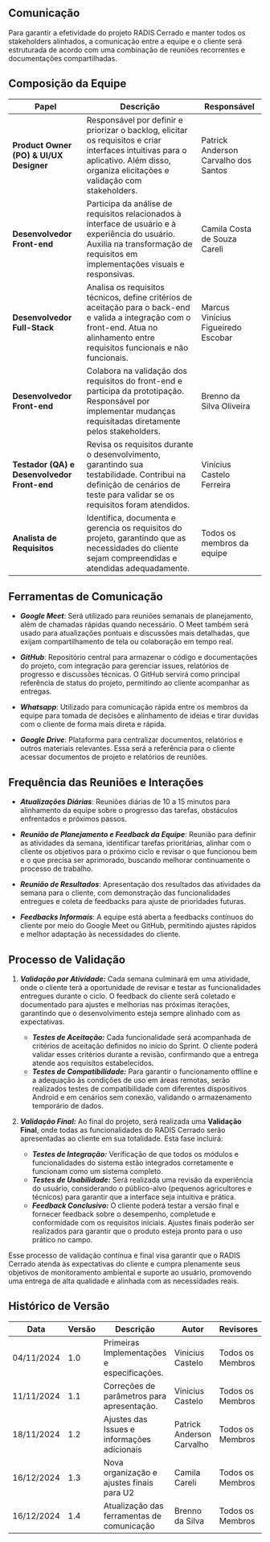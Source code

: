 ## Comunicação

Para garantir a efetividade do projeto RADIS Cerrado e manter todos os stakeholders alinhados, a comunicação entre a equipe e o cliente será estruturada de acordo com uma combinação de reuniões recorrentes e documentações compartilhadas.

## Composição da Equipe

| **Papel**                           | **Descrição**                                                                                      | **Responsável**                                  |
|-------------------------------------|----------------------------------------------------------------------------------------------------|-------------------------------------------------|
| **Product Owner (PO) & UI/UX Designer** | Responsável por definir e priorizar o backlog, elicitar os requisitos e criar interfaces intuitivas para o aplicativo. Além disso, organiza elicitações e validação com stakeholders. | Patrick Anderson Carvalho dos Santos            |
| **Desenvolvedor Front-end**             | Participa da análise de requisitos relacionados à interface de usuário e à experiência do usuário. Auxilia na transformação de requisitos em implementações visuais e responsivas. | Camila Costa de Souza Careli                    |
| **Desenvolvedor Full-Stack**            | Analisa os requisitos técnicos, define critérios de aceitação para o back-end e valida a integração com o front-end. Atua no alinhamento entre requisitos funcionais e não funcionais. | Marcus Vinícius Figueiredo Escobar              |
| **Desenvolvedor Front-end**             | Colabora na validação dos requisitos do front-end e participa da prototipação. Responsável por implementar mudanças requisitadas diretamente pelos stakeholders. | Brenno da Silva Oliveira                        |
| **Testador (QA) e Desenvolvedor Front-end** | Revisa os requisitos durante o desenvolvimento, garantindo sua testabilidade. Contribui na definição de cenários de teste para validar se os requisitos foram atendidos. | Vinícius Castelo Ferreira                      |
| **Analista de Requisitos** | Identifica, documenta e gerencia os requisitos do projeto, garantindo que as necessidades do cliente sejam compreendidas e atendidas adequadamente. | Todos os membros da equipe                      |


## Ferramentas de Comunicação

- **_Google Meet_**: Será utilizado para reuniões semanais de planejamento, além de chamadas rápidas quando necessário. O Meet também será usado para atualizações pontuais e discussões mais detalhadas, que exijam compartilhamento de tela ou colaboração em tempo real.

- **_GitHub_**: Repositório central para armazenar o código e documentações do projeto, com integração para gerenciar issues, relatórios de progresso e discussões técnicas. O GitHub servirá como principal referência de status do projeto, permitindo ao cliente acompanhar as entregas.

- **_Whatsapp_**: Utilizado para comunicação rápida entre os membros da equipe para tomada de decisões e alinhamento de ideias e tirar duvidas com o cliente de forma mais direta e rápida.

- **_Google Drive_**: Plataforma para centralizar documentos, relatórios e outros materiais relevantes. Essa será a referência para o cliente acessar documentos de projeto e relatórios de reuniões.


## Frequência das Reuniões e Interações

- **_Atualizações Diárias_**: Reuniões diárias de 10 a 15 minutos para alinhamento da equipe sobre o progresso das tarefas, obstáculos enfrentados e próximos passos.

- **_Reunião de Planejamento e Feedback da Equipe_**: Reunião para definir as atividades da semana, identificar tarefas prioritárias, alinhar com o cliente os objetivos para o próximo ciclo e revisar o que funcionou bem e o que precisa ser aprimorado, buscando melhorar continuamente o processo de trabalho.

- **_Reunião de Resultados_**: Apresentação dos resultados das atividades da semana para o cliente, com demonstração das funcionalidades entregues e coleta de feedbacks para ajuste de prioridades futuras.

- **_Feedbacks Informais_**: A equipe está aberta a feedbacks contínuos do cliente por meio do Google Meet ou GitHub, permitindo ajustes rápidos e melhor adaptação às necessidades do cliente.


## Processo de Validação

1. **_Validação por Atividade:_** Cada semana culminará em uma atividade, onde o cliente terá a oportunidade de revisar e testar as funcionalidades entregues durante o ciclo. O feedback do cliente será coletado e documentado para ajustes e melhorias nas próximas iterações, garantindo que o desenvolvimento esteja sempre alinhado com as expectativas.

   - **_Testes de Aceitação:_** Cada funcionalidade será acompanhada de critérios de aceitação definidos no início do Sprint. O cliente poderá validar esses critérios durante a revisão, confirmando que a entrega atende aos requisitos estabelecidos.
   - **_Testes de Compatibilidade:_** Para garantir o funcionamento offline e a adequação às condições de uso em áreas remotas, serão realizados testes de compatibilidade com diferentes dispositivos Android e em cenários sem conexão, validando o armazenamento temporário de dados.

2. **_Validação Final:_** Ao final do projeto, será realizada uma **Validação Final**, onde todas as funcionalidades do RADIS Cerrado serão apresentadas ao cliente em sua totalidade. Esta fase incluirá:
   - **_Testes de Integração:_** Verificação de que todos os módulos e funcionalidades do sistema estão integrados corretamente e funcionam como um sistema completo.
   - **_Testes de Usabilidade:_** Será realizada uma revisão da experiência do usuário, considerando o público-alvo (pequenos agricultores e técnicos) para garantir que a interface seja intuitiva e prática.
   - **_Feedback Conclusivo:_** O cliente poderá testar a versão final e fornecer feedback sobre o desempenho, completude e conformidade com os requisitos iniciais. Ajustes finais poderão ser realizados para garantir que o produto esteja pronto para o uso prático no campo.


Esse processo de validação contínua e final visa garantir que o RADIS Cerrado atenda às expectativas do cliente e cumpra plenamente seus objetivos de monitoramento ambiental e suporte ao usuário, promovendo uma entrega de alta qualidade e alinhada com as necessidades reais.


## Histórico de Versão

| **Data**       | **Versão** | **Descrição**                                | **Autor**                    | **Revisores**               |
|-----------------|------------|----------------------------------------------|------------------------------|-----------------------------|
| 04/11/2024     | 1.0        | Primeiras Implementações e especificações.   | Vinicius Castelo             | Todos os Membros            |
| 11/11/2024     | 1.1        | Correções de parâmetros para apresentação.   | Vinicius Castelo             | Todos os Membros            |
| 18/11/2024     | 1.2        | Ajustes das Issues e informações adicionais  | Patrick Anderson Carvalho    | Todos os Membros            |
| 16/12/2024   | 1.3        | Nova organização e ajustes finais para U2      | Camila Careli                       | Todos os Membros            |
| 16/12/2024   | 1.4        | Atualização das ferramentas de comunicação    | Brenno da Silva                       | Todos os Membros            |